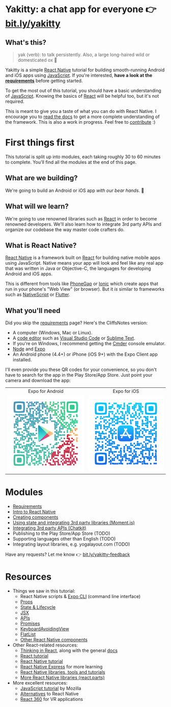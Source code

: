 # Yakitty: a chat app for everyone :point_right: [bit.ly/yakitty](http://bit.ly/yakitty)

## What's this?

>yak (verb): to talk persistently. Also, a large long-haired wild or domesticated ox :ox:

Yakitty is a simple [React Native](https://facebook.github.io/react-native) tutorial for building smooth-running Android and iOS apps using [JavaScript](https://developer.mozilla.org/en-US/docs/Web/javascript). If you're interested, **have a look at the [requirements](https://github.com/frnkly/react-native-tutorial/blob/stable/tutorials/requirements.md)** before getting started.

To get the most out of this tutorial, you should have a basic understanding of [JavaScript](https://developer.mozilla.org/en-US/docs/Web/javascript). Knowing the basics of [React](https://reactjs.org/tutorial/tutorial.html) will be helpful too, but it's not required.

This is meant to give you a taste of what you can do with React Native. I encourage you to [read the docs](https://facebook.github.io/react-native/docs/getting-started.html) to get a more complete understanding of the framework. This is also a work in progress. Feel free to [contribute](https://github.com/frnkly/react-native-tutorial/blob/stable/docs/contributing.md) :)

# First things first

This tutorial is split up into modules, each taking roughly 30 to 60 minutes to complete. You'll find all the modules at the end of this page.

## What are we building?

We're going to build an Android or iOS app _with our bear hands_. :bear:

## What will we learn?

We're going to use renowned libraries such as [React](https://reactjs.org) in order to become renowned developers. We'll also learn how to integrate 3rd party APIs and organize our codebase the way master code crafters do.

## What is React Native?

[React Native](https://facebook.github.io/react-native) is a framework built on [React](https://reactjs.org) for building native mobile apps using JavaScript. Native means your app will look and feel like any real app that was written in Java or Objective-C, the languages for developing Android and iOS apps.

This is different from tools like [PhoneGap](https://phonegap.com) or [Ionic](https://ionicframework.com) which create apps that run in your phone's "Web View" (or browser). But it _is_ similar to frameworks such as [NativeScript](https://www.nativescript.org) or [Flutter](https://flutter.io).

## What you'll need

Did you skip the [requirements](https://github.com/frnkly/react-native-tutorial/blob/stable/tutorials/requirements.md) page? Here's the CliffsNotes version:

- A computer (Windows, Mac or Linux).
- A [code editor](https://alternativeto.net/software/sublime-text) such as [Visual Studio Code](https://code.visualstudio.com) or [Sublime Text](https://sublimetext.com).
- If you're on Windows, I recommend getting the [Cmder](http://cmder.net) console emulator.
- [Node](https://nodejs.org/en) and [Expo](https://docs.expo.io/versions/latest/introduction/installation)
- An Android phone (4.4+) or iPhone (iOS 9+) with the Expo Client app installed.

I'll even provide you these QR codes for your convenience, so you don't have to search for the app in the Play Store/App Store. Just point your camera and download the app:

<table>
  <tr>
    <td align="center">Expo for Android</td>
    <td align="center">Expo for iOS</td>
  </tr>
  <tr>
    <td align="center">
      <a target="_blank" href="https://play.google.com/store/apps/details?id=host.exp.exponent">
        <img src="https://raw.githubusercontent.com/frnkly/react-native-tutorial/stable/tutorials/qr-code-expo-android.png" />
      </a>
    </td>
    <td align="center">
      <a target="_blank" href="https://itunes.apple.com/us/app/expo-client/id982107779">
        <img src="https://raw.githubusercontent.com/frnkly/react-native-tutorial/stable/tutorials/qr-code-expo-ios.png" />
      </a>
    </td>
  </tr>
</table>

# Modules

- [Requirements](https://github.com/frnkly/react-native-tutorial/blob/stable/tutorials/requirements.md)
- [Intro to React Native](https://github.com/frnkly/react-native-tutorial/blob/stable/tutorials/intro.md)
- [Creating components](https://github.com/frnkly/react-native-tutorial/blob/stable/tutorials/creating-components.md)
- [Using state and integrating 3rd party libraries (Moment.js)](https://github.com/frnkly/react-native-tutorial/blob/stable/tutorials/state.md)
- [Integrating 3rd party APIs (Chatkit)](https://github.com/frnkly/react-native-tutorial/blob/stable/tutorials/apis.md)
- Publishing to the Play Store/App Store (TODO)
- Supporting languages other than English (TODO)
- Integrating layout libraries, e.g. yogalayout.com (TODO)

Have any requests? Let me know :point_right: [bit.ly/yakitty-feedback](http://bit.ly/yakitty-feedback)

# Resources

- Things we saw in this tutorial:
  - React Native scripts & [Expo CLI](https://docs.expo.io/versions/latest/workflow/expo-cli) (command line interface)
  - [Props](https://reactjs.org/docs/components-and-props.html)
  - [State & Lifecycle](https://reactjs.org/docs/state-and-lifecycle.html)
  - [JSX](https://reactjs.org/docs/introducing-jsx.html)
  - [APIs](https://medium.freecodecamp.org/what-is-an-api-in-english-please-b880a3214a82)
  - [Promises](https://developer.mozilla.org/en-US/docs/Web/JavaScript/Reference/Global_Objects/Promise)
  - [KeyboardAvoidingView](https://facebook.github.io/react-native/docs/keyboardavoidingview)
  - [FlatList](https://facebook.github.io/react-native/docs/flatlist.html)
  - [Other React Native components](https://facebook.github.io/react-native/docs/components-and-apis)
- Other React-related resources:
  - [Thinking in React](https://reactjs.org/docs/thinking-in-react.html), along with the general [docs](https://reactjs.org/docs/hello-world.html)
  - [React tutorial](https://reactjs.org/tutorial/tutorial.html)
  - [React Native tutorial](https://facebook.github.io/react-native/docs/tutorial.html)
  - [React Native Express](http://www.reactnativeexpress.com) for more learning
  - [React Native libraries, tools and tutorials](https://www.awesome-react-native.com)
  - [More React Native libraries (react.parts)](https://react.parts/?collection=React+Native)
- More excellent resources:
  - [JavaScript tutorial](https://developer.mozilla.org/en-US/docs/Web/javascript) by Mozilla
  - [Alternatives](https://alternativeto.net/software/react-native) to React Native
  - [React 360](https://facebook.github.io/react-360) for VR applications
